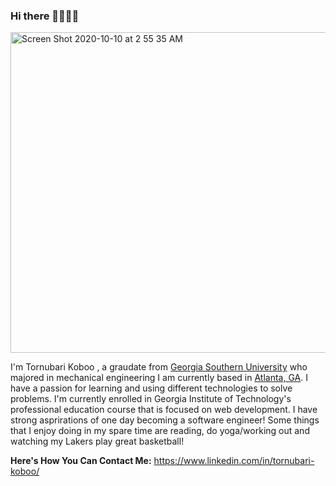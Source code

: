 ### Hi there 👋🏾👋🏾

<img width="513" alt="Screen Shot 2020-10-10 at 2 55 35 AM" src="https://user-images.githubusercontent.com/69223691/95648295-1d742f80-0aa4-11eb-90a5-d9c89ebc7d90.png">

I'm Tornubari Koboo , a graudate from [Georgia Southern University](https://www.georgiasouthern.edu/) who majored in mechanical engineering I am currently based in [Atlanta, GA](https://www.atlantaga.gov/). I have a passion for learning and using different technologies to solve problems. I'm currently enrolled in Georgia Institute of Technology's professional education course that is focused on web development. I have strong asprirations of one day becoming a software engineer! Some things that I enjoy doing in my spare time are reading, do yoga/working out and watching my Lakers play great basketball! 

**Here's How You Can Contact Me:**
https://www.linkedin.com/in/tornubari-koboo/
